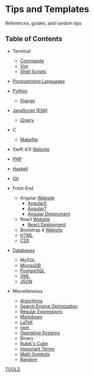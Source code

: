 # Tips and Templates

References, guides, and random tips

## Table of Contents

* Terminal
  * [Commands](Terminal_Commands.md)
  * [Vim](Vim.md)
  * [Shell Scripts](ShellScripts.md)

* [Programming Languages](Programming.md)

* [Python](Python.md)
  * [Django](Django.md)

* [JavaScript (ES6)](JavaScript.md)
  * [jQuery](jQuery.md)

* C
  * [Makefile](Makefile.md)

* Swift 4/5 [Website](https://developer.apple.com/swift/)

* [PHP](PHP.md)

* [Haskell](Haskell.md)

* [Git](Git.md)

* Front-End
  * Angular [Website](https://angular.io/)
    * [Angular5](Angular5.md)
    * [Angular7](Angular7.md)
    * [Angular Deployment](AngularDeployment.md)
  * React [Website](https://reactjs.org/)
    * [React Deployment](ReactDeployment.md)
  * Bootstrap 4 [Website](https://getbootstrap.com/)
  * [HTML](HTML.md)
  * [CSS](CSS.md)

* [Databases](Database.md)
  * MySQL
  * [MongoDB](MongoDB.md)
  * [PostgreSQL](PostgreSQL.md)
  * [XML](XML.md)
  * [JSON](JSON.md)

* Miscellaneous
  * [Algorithms](Algorithms.md)
  * [Search Engine Optimization](SEO.md)
  * [Regular Expressions](Regex.md)
  * [Markdown](https://github.com/adam-p/markdown-here/wiki/Markdown-Cheatsheet)
  * [LaTeX](LaTeX.md)
  * [npm](npm.md)
  * [Operating Systems](OperatingSystems.md)
  * Binary
  * [Rubik's Cube](Rubiks.md)
  * [Important Terms](Resume.md)
  * [Math Symbols](Math.md)
  * [Random](Random.md)

[TOOLS](Tools.md)